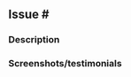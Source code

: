 ## Issue #<number>

### Description
<write your description>

### Screenshots/testimonials
<place your screenshots here if applicable>
